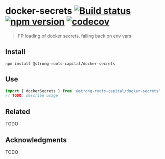 # docker-secrets [![Build status](https://travis-ci.org/strong-roots-capital/docker-secrets.svg?branch=master)](https://travis-ci.org/strong-roots-capital/docker-secrets) [![npm version](https://img.shields.io/npm/v/@strong-roots-capital/docker-secrets.svg)](https://npmjs.org/package/@strong-roots-capital/docker-secrets) [![codecov](https://codecov.io/gh/strong-roots-capital/docker-secrets/branch/master/graph/badge.svg)](https://codecov.io/gh/strong-roots-capital/docker-secrets)

> FP loading of docker secrets, falling back on env vars

## Install

```shell
npm install @strong-roots-capital/docker-secrets
```

## Use

```typescript
import { dockerSecrets } from '@strong-roots-capital/docker-secrets'
// TODO: describe usage
```

## Related

TODO

## Acknowledgments

TODO
